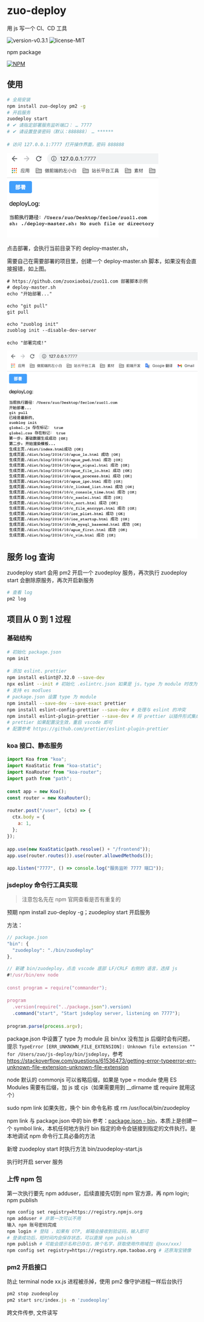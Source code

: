 # zuo-deploy
用 js 写一个 CI、CD 工具

![version-v0.3.1](https://img.shields.io/badge/version-v0.3.1-yellow.svg) ![license-MIT](https://img.shields.io/badge/license-MIT-green.svg) 

npm package

[![NPM](https://nodei.co/npm/zuo-deploy.png)](https://npmjs.org/package/zuo-deploy)
## 使用
```bash
# 全局安装
npm install zuo-deploy pm2 -g
# 开启服务
zuodeploy start
# ✔ 请指定部署服务监听端口： … 7777
# ✔ 请设置登录密码（默认：888888） … ******

# 访问 127.0.0.1:7777 打开操作界面，密码 888888
```

![docImages/deploy-add-sh.png](./docImages/deploy-add-sh.png)

点击部署，会执行当前目录下的 deploy-master.sh，

需要自己在需要部署的项目里，创建一个 deploy-master.sh 脚本，如果没有会直接报错，如上图。

```shell
# https://github.com/zuoxiaobai/zuo11.com 部署脚本示例
# deploy-master.sh
echo "开始部署..."

echo "git pull"
git pull 

echo "zuoblog init"
zuoblog init --disable-dev-server

echo "部署完成!"
```
![docImages/deploy-log.png](./docImages/deploy-log.png)

## 服务 log 查询
zuodeploy start 会用 pm2 开启一个 zuodeploy 服务，再次执行 zuodeploy start 会删除原服务，再次开启新服务
```bash
# 查看 log
pm2 log
```
## 项目从 0 到 1 过程

### 基础结构

```bash
# 初始化 package.json
npm init

# 添加 eslint、prettier
npm install eslint@7.32.0 --save-dev
npx eslint --init # 初始化 .eslintrc.json 如果是 js，type 为 module 时改为 .cjs
# 支持 es modlues
# package.json 设置 type 为 module
npm install --save-dev --save-exact prettier
npm install eslint-config-prettier --save-dev # 处理与 eslint 的冲突
npm install eslint-plugin-prettier --save-dev # 将 prettier 以插件形式集成到 eslint 处理流程中
# prettier 如果配置没生效，重启 vscode 即可
# 配置参考 https://github.com/prettier/eslint-plugin-prettier
```

### koa 接口、静态服务
```js
import Koa from "koa";
import KoaStatic from "koa-static";
import KoaRouter from "koa-router";
import path from "path";

const app = new Koa();
const router = new KoaRouter();

router.post("/user", (ctx) => {
  ctx.body = {
    a: 1,
  };
});

app.use(new KoaStatic(path.resolve() + "/frontend"));
app.use(router.routes()).use(router.allowedMethods());

app.listen("7777", () => console.log("服务监听 7777 端口"));
```

### jsdeploy 命令行工具实现

>  注意包名先在 npm 官网查看是否有重复的

预期 npm install zuo-deploy -g；zuodeploy start 开启服务

方法：
```js
// package.json
"bin": {
  "zuodeploy": "./bin/zuodeploy"
},
```
```js
// 新建 bin/zuodeploy，点击 vscode 底部 LF/CRLF 右侧的 语言，选择 js
#!/usr/bin/env node

const program = require("commander");

program
  .version(require("../package.json").version)
  .command("start", "Start jsdeploy server, listening on 7777");

program.parse(process.argv);

```
package.json 中设置了 type 为 module 且 bin/xx 没有加 js 后缀时会有问题，提示 `TypeError [ERR_UNKNOWN_FILE_EXTENSION]: Unknown file extension "" for /Users/zuo/js-deploy/bin/jsdeploy`，参考 https://stackoverflow.com/questions/61536473/getting-error-typeerror-err-unknown-file-extension-unknown-file-extension

node 默认的 commonjs 可以省略后缀，如果是 type = module 使用 ES Modules 需要有后缀，加 js 或 cjs（如果需要用到 __dirname 或 require 就用这个）

sudo npm link 如果失败，换个 bin 命令名称 或 rm /usr/local/bin/zuodeploy

npm link 与 package.json 中的 bin 参考：[package.json - bin](https://docs.npmjs.com/cli/v8/configuring-npm/package-json#bin)，本质上是创建一个 symbol link，本机任何地方执行 bin 指定的命令会链接到指定的文件执行。是本地调试 npm 命令行工具必备的方法

新增 zuodeploy start 时执行方法 bin/zuodeploy-start.js

执行时开启 server 服务

### 上传 npm 包
第一次执行要先 npm adduser，后续直接先切到 npm 官方源，再 npm login; npm publish
```bash
npm config set registry=https://registry.npmjs.org
npm adduser # 非第一次可以不用
输入 npm 账号密码完成
npm login # 登陆 ，如果有 OTP, 邮箱会接收到验证码，输入即可
# 登录成功后，短时间内会保存状态，可以直接 npm pubish
npm publish # 可能会提示名称已存在，换个名字，获取使用作用域包（@xxx/xxx）
npm config set registry=https://registry.npm.taobao.org # 还原淘宝镜像
```

### pm2 开启接口
防止 terminal node xx.js 进程被杀掉，使用 pm2 像守护进程一样后台执行
```js
pm2 stop zuodeoploy
pm2 start src/index.js -n 'zuodeoploy'
```
跨文件传参, 文件读写